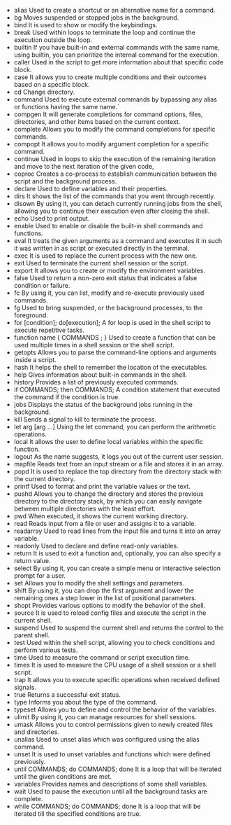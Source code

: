 - alias 	Used to create a shortcut or an alternative name for a command.
- bg 	Moves suspended or stopped jobs in the background.
- bind 	It is used to show or modify the keybindings.
- break 	Used within loops to terminate the loop and continue the execution outside the loop.
- builtin 	If you have built-in and external commands with the same name, using builtin, you can prioritize the internal command for the execution.
- caller 	Used in the script to get more information about that specific code block.
- case 	It allows you to create multiple conditions and their outcomes based on a specific block.
- cd 	Change directory.
- command 	Used to execute external commands by bypassing any alias or functions having the same name.`
- compgen 	It will generate completions for command options, files, directories, and other items based on the current context.
- complete 	Allows you to modify the command completions for specific commands.
- compopt 	It allows you to modify argument completion for a specific command.
- continue 	Used in loops to skip the execution of the remaining iteration and move to the next iteration of the given code,
- coproc 	Creates a co-process to establish communication between the script and the background process.
- declare 	Used to define variables and their properties.
- dirs 	It shows the list of the commands that you went through recently.
- disown 	By using it, you can detach currently running jobs from the shell, allowing you to continue their execution even after closing the shell.
- echo 	Used to print output.
- enable 	Used to enable or disable the built-in shell commands and functions.
- eval 	It treats the given arguments as a command and executes it in such it was written in as script or executed directly in the terminal.
- exec 	It is used to replace the current process with the new one.
- exit 	Used to terminate the current shell session or the script.
- export 	It allows you to create or modify the environment variables.
- false 	Used to return a non-zero exit status that indicates a false condition or failure.
- fc 	By using it, you can list, modify and re-execute previously used commands.
- fg 	Used to bring suspended, or the background processes, to the foreground.
- for [condition]; do[execution]; 	A for loop is used in the shell script to execute repetitive tasks.
- function name { COMMANDS ; } 	Used to create a function that can be used multiple times in a shell session or the shell script.
- getopts 	Allows you to parse the command-line options and arguments inside a script.
- hash 	It helps the shell to remember the location of the executables.
- help 	Gives information about built-in commands in the shell.
- history 	Provides a list of previously executed commands.
- if COMMANDS; then COMMANDS; 	A condition statement that executed the command if the condition is true.
- jobs 	Displays the status of the background jobs running in the background.
- kill 	Sends a signal to kill to terminate the process.
- let arg [arg ...] 	Using the let command, you can perform the arithmetic operations.
- local 	It allows the user to define local variables within the specific function.
- logout 	As the name suggests, it logs you out of the current user session.
- mapfile 	Reads text from an input stream or a file and stores it in an array.
- popd 	It is used to replace the top directory from the directory stack with the current directory.
- printf 	Used to format and print the variable values or the text.
- pushd 	Allows you to change the directory and stores the previous directory to the directory stack, by which you can easily navigate between multiple directories with the least effort.
- pwd 	When executed, it shows the current working directory.
- read 	Reads input from a file or user and assigns it to a variable.
- readarray 	Used to read lines from the input file and turns it into an array variable.
- readonly 	Used to declare and define read-only variables.
- return 	It is used to exit a function and, optionally, you can also specify a return value.
- select 	By using it, you can create a simple menu or interactive selection prompt for a user.
- set 	Allows you to modify the shell settings and parameters.
- shift 	By using it, you can drop the first argument and lower the remaining ones a step lower in the list of positional parameters.
- shopt 	Provides various options to modify the behavior of the shell.
- source 	It is used to reload config files and execute the script in the current shell.
- suspend 	Used to suspend the current shell and returns the control to the parent shell.
- test 	Used within the shell script, allowing you to check conditions and perform various tests.
- time 	Used to measure the command or script execution time.
- times 	It is used to measure the CPU usage of a shell session or a shell script.
- trap 	It allows you to execute specific operations when received defined signals.
- true 	Returns a successful exit status.
- type 	Informs you about the type of the command.
- typeset 	Allows you to define and control the behavior of the variables.
- ulimit 	By using it, you can manage resources for shell sessions.
- umask 	Allows you to control permissions given to newly created files and directories.
- unalias 	Used to unset alias which was configured using the alias command.
- unset 	It is used to unset variables and functions which were defined previously.
- until COMMANDS; do COMMANDS; done 	It is a loop that will be iterated until the given conditions are met.
- variables 	Provides names and descriptions of some shell variables.
- wait 	Used to pause the execution until all the background tasks are complete.
- while COMMANDS; do COMMANDS; done 	It is a loop that will be iterated till the specified conditions are true.

